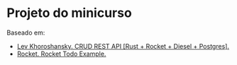 # Projeto do minicurso

Baseado em:
* [Lev Khoroshansky. CRUD REST API [Rust + Rocket + Diesel + Postgres].](https://github.com/TmLev/crud-rest-api-rust-rocket-diesel-postgres)
* [Rocket. Rocket Todo Example.](https://github.com/SergioBenitez/Rocket/tree/master/examples/todo)